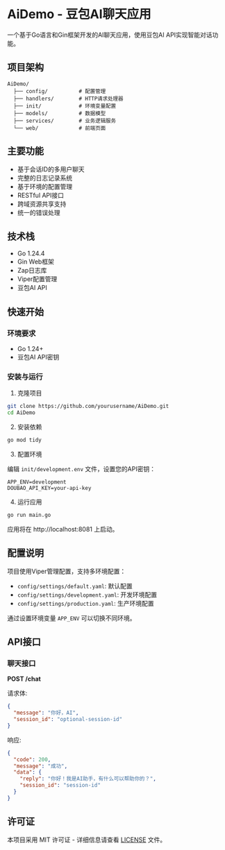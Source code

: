 # AiDemo - 豆包AI聊天应用

一个基于Go语言和Gin框架开发的AI聊天应用，使用豆包AI API实现智能对话功能。

## 项目架构

```
AiDemo/
  ├── config/          # 配置管理
  ├── handlers/        # HTTP请求处理器
  ├── init/            # 环境变量配置
  ├── models/          # 数据模型
  ├── services/        # 业务逻辑服务
  └── web/             # 前端页面
```

## 主要功能

- 基于会话ID的多用户聊天
- 完整的日志记录系统
- 基于环境的配置管理
- RESTful API接口
- 跨域资源共享支持
- 统一的错误处理

## 技术栈

- Go 1.24.4
- Gin Web框架
- Zap日志库
- Viper配置管理
- 豆包AI API

## 快速开始

### 环境要求

- Go 1.24+
- 豆包AI API密钥

### 安装与运行

1. 克隆项目

```bash
git clone https://github.com/yourusername/AiDemo.git
cd AiDemo
```

2. 安装依赖

```bash
go mod tidy
```

3. 配置环境

编辑 `init/development.env` 文件，设置您的API密钥：

```
APP_ENV=development
DOUBAO_API_KEY=your-api-key
```

4. 运行应用

```bash
go run main.go
```

应用将在 http://localhost:8081 上启动。

## 配置说明

项目使用Viper管理配置，支持多环境配置：

- `config/settings/default.yaml`: 默认配置
- `config/settings/development.yaml`: 开发环境配置
- `config/settings/production.yaml`: 生产环境配置

通过设置环境变量 `APP_ENV` 可以切换不同环境。

## API接口

### 聊天接口

**POST /chat**

请求体:
```json
{
  "message": "你好，AI",
  "session_id": "optional-session-id"
}
```

响应:
```json
{
  "code": 200,
  "message": "成功",
  "data": {
    "reply": "你好！我是AI助手，有什么可以帮助你的？",
    "session_id": "session-id"
  }
}
```

## 许可证

本项目采用 MIT 许可证 - 详细信息请查看 [LICENSE](LICENSE) 文件。 